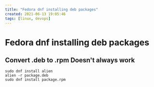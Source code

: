 ```yaml
---
title: "Fedora dnf installing deb packages"
created: 2021-06-13 19:05:46
tags: [linux, devops]
---
```


# Fedora dnf installing deb packages

## Convert .deb to .rpm **Doesn't always work**

```bsh
sudo dnf install alien
alien -r package.deb
sudo dnf install package.rpm
```
